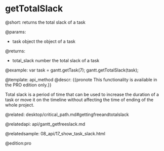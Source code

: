 getTotalSlack
=============

@short:
	returns the total slack of a task

@params:
- task		object		the object of a task

@returns:
- total_slack		number 		the total slack of a task

@example:
var task = gantt.getTask(7);
gantt.getTotalSlack(task);

@template:	api_method
@descr:
{{pronote This functionality is available in the PRO edition only.}}

Total slack is a period of time that can be used to increase the duration of a task or move it on the timeline without affecting the time of ending of the whole project.

@related:
desktop/critical_path.md#gettingfreeandtotalslack

@relatedapi:
api/gantt_getfreeslack.md

@relatedsample:
08_api/17_show_task_slack.html

@edition:pro
